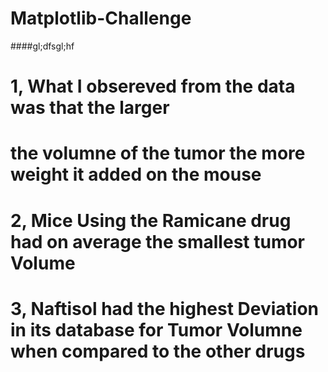 # Matplotlib-Challenge
####gl;dfsgl;hf
# 1, What I obsereved from the data was that the larger 
# the volumne of the tumor the more weight it added on the mouse

# 2, Mice Using the Ramicane drug had on average the smallest tumor Volume

# 3, Naftisol had the highest Deviation in its database for Tumor Volumne when compared to the other drugs
